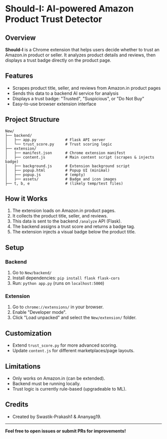 # Should-I: AI-powered Amazon Product Trust Detector

## Overview

**Should-I** is a Chrome extension that helps users decide whether to trust an Amazon.in product or seller. It analyzes product details and reviews, then displays a trust badge directly on the product page.

## Features

- Scrapes product title, seller, and reviews from Amazon.in product pages
- Sends this data to a backend AI service for analysis
- Displays a trust badge: "Trusted", "Suspicious", or "Do Not Buy"
- Easy-to-use browser extension interface

## Project Structure

```
New/
├── backend/
│   ├── app.py             # Flask API server
│   └── trust_score.py     # Trust scoring logic
├── extension/
│   ├── manifest.json      # Chrome extension manifest
│   ├── content.js         # Main content script (scrapes & injects badge)
│   ├── background.js      # Extension background script
│   ├── popup.html         # Popup UI (minimal)
│   ├── popup.js           # (empty)
│   ├── assets/            # Badge and icon images
├── t, b, e                # (likely temp/test files)
```

## How it Works

1. The extension loads on Amazon.in product pages.
2. It collects the product title, seller, and reviews.
3. This data is sent to the backend `/analyze` API (Flask).
4. The backend assigns a trust score and returns a badge tag.
5. The extension injects a visual badge below the product title.

## Setup

### Backend

1. Go to `New/backend/`
2. Install dependencies: `pip install flask flask-cors`
3. Run: `python app.py` (runs on `localhost:5000`)

### Extension

1. Go to `chrome://extensions/` in your browser.
2. Enable "Developer mode".
3. Click "Load unpacked" and select the `New/extension/` folder.

## Customization

- Extend `trust_score.py` for more advanced scoring.
- Update `content.js` for different marketplaces/page layouts.

## Limitations

- Only works on Amazon.in (can be extended).
- Backend must be running locally.
- Trust logic is currently rule-based (upgradeable to ML).

## Credits

- Created by Swastik-Prakash1 & Ananyag19.

---

**Feel free to open issues or submit PRs for improvements!**
